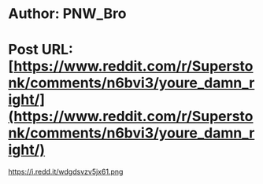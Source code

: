 # Author: PNW_Bro
# Post URL: [https://www.reddit.com/r/Superstonk/comments/n6bvi3/youre_damn_right/](https://www.reddit.com/r/Superstonk/comments/n6bvi3/youre_damn_right/)


https://i.redd.it/wdgdsvzv5jx61.png